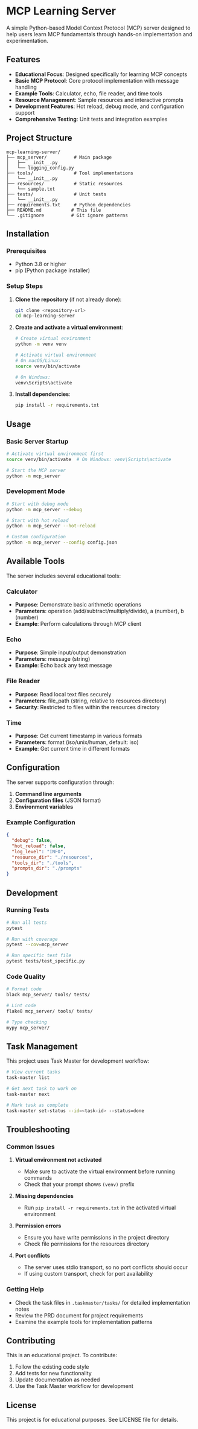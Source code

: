 # MCP Learning Server

A simple Python-based Model Context Protocol (MCP) server designed to help users learn MCP fundamentals through hands-on implementation and experimentation.

## Features

- **Educational Focus**: Designed specifically for learning MCP concepts
- **Basic MCP Protocol**: Core protocol implementation with message handling
- **Example Tools**: Calculator, echo, file reader, and time tools
- **Resource Management**: Sample resources and interactive prompts
- **Development Features**: Hot reload, debug mode, and configuration support
- **Comprehensive Testing**: Unit tests and integration examples

## Project Structure

```
mcp-learning-server/
├── mcp_server/          # Main package
│   ├── __init__.py
│   └── logging_config.py
├── tools/               # Tool implementations
│   └── __init__.py
├── resources/           # Static resources
│   └── sample.txt
├── tests/               # Unit tests
│   └── __init__.py
├── requirements.txt     # Python dependencies
├── README.md           # This file
└── .gitignore          # Git ignore patterns
```

## Installation

### Prerequisites

- Python 3.8 or higher
- pip (Python package installer)

### Setup Steps

1. **Clone the repository** (if not already done):
   ```bash
   git clone <repository-url>
   cd mcp-learning-server
   ```

2. **Create and activate a virtual environment**:
   ```bash
   # Create virtual environment
   python -m venv venv

   # Activate virtual environment
   # On macOS/Linux:
   source venv/bin/activate

   # On Windows:
   venv\Scripts\activate
   ```

3. **Install dependencies**:
   ```bash
   pip install -r requirements.txt
   ```

## Usage

### Basic Server Startup

```bash
# Activate virtual environment first
source venv/bin/activate  # On Windows: venv\Scripts\activate

# Start the MCP server
python -m mcp_server
```

### Development Mode

```bash
# Start with debug mode
python -m mcp_server --debug

# Start with hot reload
python -m mcp_server --hot-reload

# Custom configuration
python -m mcp_server --config config.json
```

## Available Tools

The server includes several educational tools:

### Calculator
- **Purpose**: Demonstrate basic arithmetic operations
- **Parameters**: operation (add/subtract/multiply/divide), a (number), b (number)
- **Example**: Perform calculations through MCP client

### Echo
- **Purpose**: Simple input/output demonstration
- **Parameters**: message (string)
- **Example**: Echo back any text message

### File Reader
- **Purpose**: Read local text files securely
- **Parameters**: file_path (string, relative to resources directory)
- **Security**: Restricted to files within the resources directory

### Time
- **Purpose**: Get current timestamp in various formats
- **Parameters**: format (iso/unix/human, default: iso)
- **Example**: Get current time in different formats

## Configuration

The server supports configuration through:

1. **Command line arguments**
2. **Configuration files** (JSON format)
3. **Environment variables**

### Example Configuration

```json
{
  "debug": false,
  "hot_reload": false,
  "log_level": "INFO",
  "resource_dir": "./resources",
  "tools_dir": "./tools",
  "prompts_dir": "./prompts"
}
```

## Development

### Running Tests

```bash
# Run all tests
pytest

# Run with coverage
pytest --cov=mcp_server

# Run specific test file
pytest tests/test_specific.py
```

### Code Quality

```bash
# Format code
black mcp_server/ tools/ tests/

# Lint code
flake8 mcp_server/ tools/ tests/

# Type checking
mypy mcp_server/
```

## Task Management

This project uses Task Master for development workflow:

```bash
# View current tasks
task-master list

# Get next task to work on
task-master next

# Mark task as complete
task-master set-status --id=<task-id> --status=done
```

## Troubleshooting

### Common Issues

1. **Virtual environment not activated**
   - Make sure to activate the virtual environment before running commands
   - Check that your prompt shows `(venv)` prefix

2. **Missing dependencies**
   - Run `pip install -r requirements.txt` in the activated virtual environment

3. **Permission errors**
   - Ensure you have write permissions in the project directory
   - Check file permissions for the resources directory

4. **Port conflicts**
   - The server uses stdio transport, so no port conflicts should occur
   - If using custom transport, check for port availability

### Getting Help

- Check the task files in `.taskmaster/tasks/` for detailed implementation notes
- Review the PRD document for project requirements
- Examine the example tools for implementation patterns

## Contributing

This is an educational project. To contribute:

1. Follow the existing code style
2. Add tests for new functionality
3. Update documentation as needed
4. Use the Task Master workflow for development

## License

This project is for educational purposes. See LICENSE file for details.